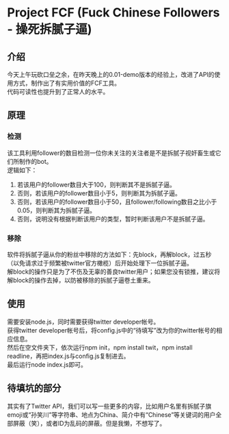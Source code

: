 # Project FCF (Fuck Chinese Followers - 操死拆腻子逼)
## 介绍
今天上午玩砍口垒之余，在昨天晚上的0.01-demo版本的经验上，改进了API的使用方式，制作出了有实用价值的FCF工具。\
代码可读性也提升到了正常人的水平。
## 原理
### 检测
该工具利用follower的数目检测一位你未关注的关注者是不是拆腻子视奸畜生或它们所制作的bot。\
逻辑如下：
1. 若该用户的follower数目大于100，则判断其不是拆腻子逼。
2. 否则，若该用户的follower数目小于5，则判断其为拆腻子逼。
3. 否则，若该用户的follower数目小于50，且follower/following数目之比小于0.05，则判断其为拆腻子逼。
4. 否则，说明没有根据判断该用户的类型，暂时判断该用户不是拆腻子逼。
### 移除
软件将拆腻子逼从你的粉丝中移除的方法如下：先block，再解block，过五秒（以免请求过于频繁被twitter官方橄榄）后开始处理下一位拆腻子逼。\
解block的操作只是为了不伤及无辜的善良twitter用户；如果您没有锁推，建议将解block的操作去掉，以防被移除的拆腻子逼卷土重来。
## 使用
需要安装node.js，同时需要获得twitter developer帐号。\
获得twitter developer帐号后，将config.js中的“待填写”改为你的twitter帐号的相应信息。\
然后在空文件夹下，依次运行npm init，npm install twit，npm install readline，再把index.js与config.js复制进去。\
最后运行node index.js即可。
## 待填坑的部分
其实有了Twitter API，我们可以写一些更多的内容，比如用户名里有拆腻子旗emoji或“孙笑川”等字符串、地点为China、简介中有“Chinese”等关键词的用户全部屏蔽（笑），或者ID为乱码的屏蔽。但是我懒，不想写了。
